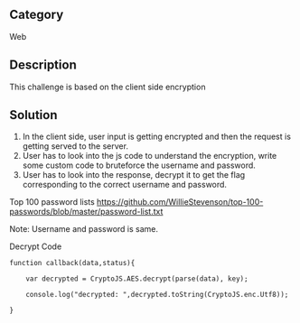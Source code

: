 ## Category
Web

## Description
This challenge is based on the client side encryption

## Solution

1. In the client side, user input is getting encrypted and then the request is getting served to the server.
2. User has to look into the js code to understand the encryption, write some custom code to bruteforce the username and password.
3. User has to look into the response, decrypt it to get the flag corresponding to the correct username and password.


Top 100 password lists
https://github.com/WillieStevenson/top-100-passwords/blob/master/password-list.txt

Note: Username and password is same.

Decrypt Code
```python3
function callback(data,status){

    var decrypted = CryptoJS.AES.decrypt(parse(data), key);
    
    console.log("decrypted: ",decrypted.toString(CryptoJS.enc.Utf8));

}

```
